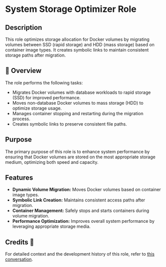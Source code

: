 # System Storage Optimizer Role

## Description

This role optimizes storage allocation for Docker volumes by migrating volumes between SSD (rapid storage) and HDD (mass storage) based on container image types. It creates symbolic links to maintain consistent storage paths after migration.

## 📌 Overview

The role performs the following tasks:
- Migrates Docker volumes with database workloads to rapid storage (SSD) for improved performance.
- Moves non-database Docker volumes to mass storage (HDD) to optimize storage usage.
- Manages container stopping and restarting during the migration process.
- Creates symbolic links to preserve consistent file paths.

## Purpose

The primary purpose of this role is to enhance system performance by ensuring that Docker volumes are stored on the most appropriate storage medium, optimizing both speed and capacity.

## Features

- **Dynamic Volume Migration:** Moves Docker volumes based on container image types.
- **Symbolic Link Creation:** Maintains consistent access paths after migration.
- **Container Management:** Safely stops and starts containers during volume migration.
- **Performance Optimization:** Improves overall system performance by leveraging appropriate storage media.

## Credits 📝

For detailed context and the development history of this role, refer to [this conversation](https://chat.openai.com/share/40fef8a6-5e9b-4b5e-8e68-7f2fd9abf5cc).

